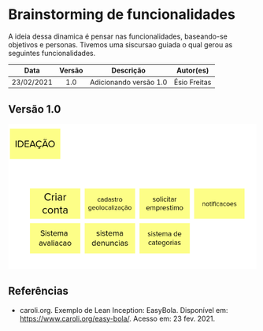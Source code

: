 # Brainstorming de funcionalidades

A ideia dessa dinamica é pensar nas funcionalidades, baseando-se objetivos e personas. Tivemos uma siscursao guiada o qual gerou as seguintes funcionalidades.

|    Data    | Versão |       Descrição        |  Autor(es)   |
| :--------: | :----: | :--------------------: | :----------: |
| 23/02/2021 |  1.0   | Adicionando versão 1.0 | Ésio Freitas |

## Versão 1.0

![](../../assets/img/lean/brainstorming.png)

## Referências

- caroli.org. Exemplo de Lean Inception: EasyBola. Disponível em: https://www.caroli.org/easy-bola/. Acesso em: 23 fev. 2021.
